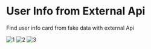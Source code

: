 # User Info from External Api

Find user info card from fake data with external Api 

![1](https://user-images.githubusercontent.com/52348114/60513055-e169f080-9cde-11e9-9386-5d2549d7581d.JPG)
![2](https://user-images.githubusercontent.com/52348114/60512180-951db100-9cdc-11e9-9369-8e366b92ec2a.JPG)
![3](https://user-images.githubusercontent.com/52348114/60512183-97800b00-9cdc-11e9-9a03-0262d6318adb.JPG)
